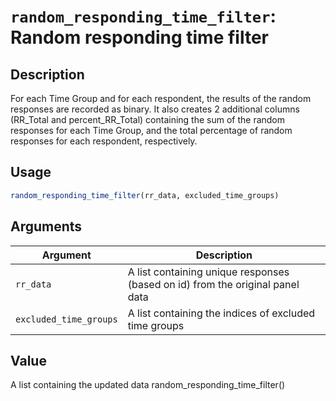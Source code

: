# `random_responding_time_filter`: Random responding time filter

## Description


 For each Time Group and for each respondent, the results of the random responses are recorded as binary.
 It also creates 2 additional columns (RR_Total and percent_RR_Total) containing the sum of the random responses for each
 Time Group, and the total percentage of random responses for each respondent, respectively.


## Usage

```r
random_responding_time_filter(rr_data, excluded_time_groups)
```


## Arguments

Argument      |Description
------------- |----------------
```rr_data```     |     A list containing unique responses (based on id) from the original panel data
```excluded_time_groups```     |     A list containing the indices of excluded time groups

## Value


 A list containing the updated data
 random_responding_time_filter()



